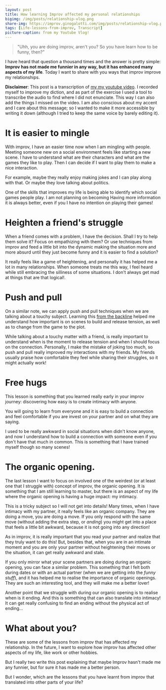 ```yaml
---
layout: post
title: How learning Improv affected my personal relationships
bigimg: /img/posts/relationship-vlog.png
share-img: https://improv.ginogalotti.com/img/posts/relationship-vlog.png
tags: [Life-lessons-from-improv, Transcript]
picture-caption: from my Youtube Vlog!
---
```


> "Uhh, you are doing improv, aren't you? So you have learn how to be funny, then?"

I have heard that question a thousand times and the answer is pretty simple: **Improv has not made me funnier in any way, but it has enhanced many aspects of my life**. Today I want to share with you ways that improv improve my relationships.

**Disclaimer**: This post is a transcription of [my my youtube video](https://youtu.be/0LyCY2oD5d0). I recorded myself to improve my diction, and as part of the exercise I used a tool to transcribe the audio to find where I did not enunciate. This way I can also add the things I missed on the video. I am also conscious about my accent and I care about this message; so I wanted to make it more accessible by writing it down (although I tried to keep the same voice by barely editing it).

# It is easier to mingle

With improv, I have an easier time now when I am mingling with people. Meeting someone new on a social environment feels like starting a new scene. I have to understand what are their characters and what are the games they like to play. Then I can decide if I want to play them to make a nice interaction.

For example, maybe they really enjoy making jokes and I can play along with that. Or maybe they love talking about politics. 

One of the skills that improves my life is being able to identify which social games people play. I am not planning on becoming Having more information it is always better, even if you I have no intention on playing their games!

# Heighten a friend's struggle

When a friend comes with a problem, I have the decision. Shall I try to help them solve it? Focus on empathizing with them? Or use techniques from improv and feed a little bit into the dynamic making the situation more and more absurd until they just become funny and it is easier to find a solution? 

It really feels like a game of heightening, and personally it has helped me a lot in many relationships. When someone treats me this way, I feel heard while still embracing the silliness of some situations. I don't always get mad at things that are that logical!.

# Push and pull

On a similar note, we can apply push and pull techniques when we are talking about a touchy subject. Learning this [from the backline](https://backline.podbean.com/e/81-pushpull/) helped me understand how important is on scenes to build and release tension, as well as to change from the game to the plot. 

While talking about a touchy matter with a friend, is really important to understand when is the moment to release tension and when I should focus on the connection. Personally, I make the mistake of joking too much, so push and pull really improved my interactions with my friends. My friends usually praise how comfortable they feel while sharing their struggles, so it might actually work!

# Free hugs

This lesson is something that you learned really early in your improv journey: discovering how easy is to create intimacy with anyone. 

You will going to learn from everyone and it is easy to build a connection and feel comfortable if you are invest on your partner and on what they are saying. 

I used to be really awkward in social situations when didn't know anyone, and now I understand how to build a connection with someone even if you don't have that much in common. This is something that I have trained myself though so many scenes!

# The organic opening.

The last lesson I want to focus on involved one of the weirdest (or at least one that I struggle with) concept of improv, the organic opening. It is something that I am still learning to master, but there is an aspect of my life where the organic opening is having a huge impact: my intimacy.

This is a tricky subject so I will not get into details! Many times, when I have intimacy with my partner, it really feels like an organic company. They are doing a move, you are doing a move. If you only respond with the same move (without adding the extra step, or _anding_) you might get into a place that feels a little bit awkward, because it is not going into any direction!

As in improv, it is really important that you read your partner and realize that they truly want to do this! But, besides that, when you are in an intimate moment and you are only your partner without heightening their moves or the situation, it can get really awkward and stale.

If you only mirror what your scene partners are doing during an organic opening, you can face a similar problem. This something that I felt both during dates or with an actual partner (when we are getting into the _funny stuff_), and it has helped me to realise the importance of organic openings. They are such an interesting tool, and they will make me a better lover!

Another point that we struggle with during our organic opening is to realise when is it ending. And this is something that can also translate into intimacy! It can get really confusing to find an ending without the  physical act of ending…

# What about you? 
These are some of the lessons from improv that has affected my relationship. In the future, I want to explore how improv has affected other aspects of my life, like work or other hobbies. 

But I really two write this post explaining that maybe Improv hasn't made me any funnier, but for sure it has made me a better person. 

But I wonder, which are the lessons that you have learnt from improv that translated into other parts of your life? 
